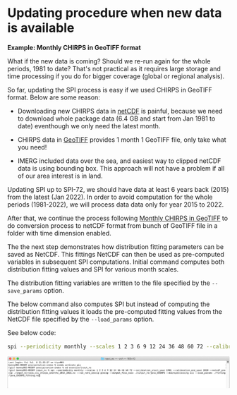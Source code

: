 # Updating procedure when new data is available

**Example: Monthly CHIRPS in GeoTIFF format**

What if the new data is coming? Should we re-run again for the whole periods, 1981 to date? That's not practical as it requires large storage and time processing if you do for bigger coverage (global or regional analysis).

So far, updating the SPI process is easy if we used CHIRPS in GeoTIFF format. Below are some reason:

* Downloading new CHIRPS data in [netCDF](https://data.chc.ucsb.edu/products/CHIRPS-2.0/global_monthly/netcdf/) is painful, because we need to download whole package data (6.4 GB and start from Jan 1981 to date) eventhough we only need the latest month.

* CHIRPS data in [GeoTIFF](https://data.chc.ucsb.edu/products/CHIRPS-2.0/global_monthly/tifs/) provides 1 month 1 GeoTIFF file, only take what you need!

* IMERG included data over the sea, and easiest way to clipped netCDF data is using bounding box. This approach will not have a problem if all of our area interest is in land.

Updating SPI up to SPI-72, we should have data at least 6 years back (2015) from the latest (Jan 2022). In order to avoid computation for the whole periods (1981-2022), we will process data data only for year 2015 to 2022.

After that, we continue the process following [Monthly CHIRPS in GeoTIFF](../monthly-chirps-geotiff) to do conversion process to netCDF format from bunch of GeoTIFF file in a folder with time dimension enabled.

The the next step demonstrates how distribution fitting parameters can be saved as NetCDF. This fittings NetCDF can then be used as pre-computed variables in subsequent SPI computations. Initial command computes both distribution fitting values and SPI for various month scales.

The distribution fitting variables are written to the file specified by the `--save_params` option.

The below command also computes SPI but instead of computing the distribution fitting values it loads the pre-computed fitting values from the NetCDF file specified by the `--load_params` option.

See below code:

``` bash
spi --periodicity monthly --scales 1 2 3 6 9 12 24 36 48 60 72 --calibration_start_year 1981 --calibration_end_year 2020 --netcdf_precip ./input_nc/java_cli_chirps_1months_2014_2021.nc --var_name_precip precip --output_file_base ./output_nc/java_CHIRPS --multiprocessing all --load_params ./fitting/java_CHIRPS_fitting.nc
```

![pi-update-01](../../../img/pi-update-01.png)